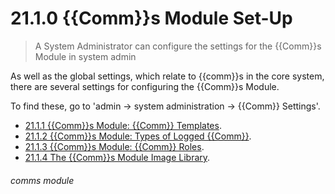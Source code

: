 # 21.1.0 {{Comm}}s Module Set-Up

> A System Administrator can configure the settings for the {{Comm}}s Module in system admin



As well as the global settings, which relate to {{comm}}s in the core system, there are several settings for configuring the {{Comm}}s Module. 

To find these, go to 'admin -> system administration -> {{Comm}} Settings'.

- [21.1.1 {{Comm}}s Module: {{Comm}} Templates](help/index/p/21.1.1).
- [21.1.2 {{Comm}}s Module: Types of Logged {{Comm}}](/help/index/p/21.1.2).
- [21.1.3 {{Comm}}s Module: {{Comm}} Roles](/help/index/p/21.1.3).
- [21.1.4 The {{Comm}}s Module Image Library](/help/index/p/21.1.4).


###### comms module
